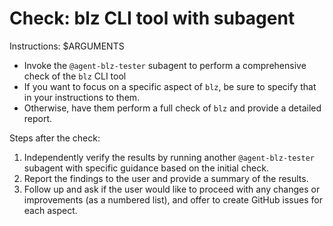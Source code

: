 # Check: blz CLI tool with subagent

Instructions: $ARGUMENTS
- Invoke the `@agent-blz-tester` subagent to perform a comprehensive check of the `blz` CLI tool
- If you want to focus on a specific aspect of `blz`, be sure to specify that in your instructions to them.
- Otherwise, have them perform a full check of `blz` and provide a detailed report.

Steps after the check:
1. Independently verify the results by running another `@agent-blz-tester` subagent with specific guidance based on the initial check.
2. Report the findings to the user and provide a summary of the results.
3. Follow up and ask if the user would like to proceed with any changes or improvements (as a numbered list), and offer to create GitHub issues for each aspect.
